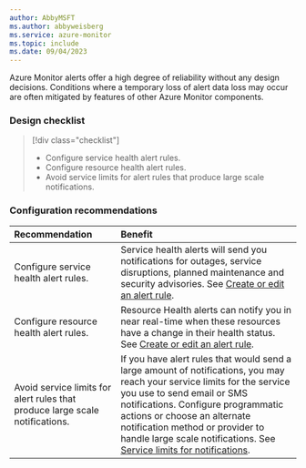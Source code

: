 ```yaml
---
author: AbbyMSFT
ms.author: abbyweisberg
ms.service: azure-monitor
ms.topic: include
ms.date: 09/04/2023
---
```


Azure Monitor alerts offer a high degree of reliability without any design decisions. Conditions where a temporary loss of alert data loss may occur are often mitigated by features of other Azure Monitor components.

### Design checklist

> [!div class="checklist"]
> - Configure service health alert rules.
> - Configure resource health alert rules.
> - Avoid service limits for alert rules that produce large scale notifications.
 
### Configuration recommendations

| Recommendation | Benefit |
|:---|:---|
|Configure service health alert rules.| Service health alerts will send you notifications for outages, service disruptions, planned maintenance and security advisories. See [Create or edit an alert rule](../alerts/alerts-create-new-alert-rule.md).|
|Configure resource health alert rules.|Resource Health alerts can notify you in near real-time when these resources have a change in their health status. See [Create or edit an alert rule](../alerts/alerts-create-new-alert-rule.md).|
|Avoid service limits for alert rules that produce large scale notifications.|If you have alert rules that would send a large amount of notifications, you may reach your service limits for the service you use to send email or SMS notifications. Configure programmatic actions or choose an alternate notification method or provider to handle large scale notifications. See [Service limits for notifications](../alerts/action-groups.md#service-limits-for-notifications).|
